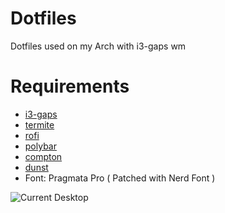 # Dotfiles
Dotfiles used on my Arch with i3-gaps wm

# Requirements
* [i3-gaps](https://plus.google.com/photos/photo/103351806729237673609/6494561877526017298)
* [termite](https://github.com/thestinger/termite)
* [rofi](https://github.com/DaveDavenport/rofi)
* [polybar](https://github.com/jaagr/polybar)
* [compton](https://github.com/chjj/compton)
* [dunst](https://github.com/dunst-project/dunst)
* Font: Pragmata Pro ( Patched with Nerd Font )

![Current Desktop](https://raw.githubusercontent.com/rexhepberlajolli/dotfiles/master/screens/screen.jpg "Screenshot")
